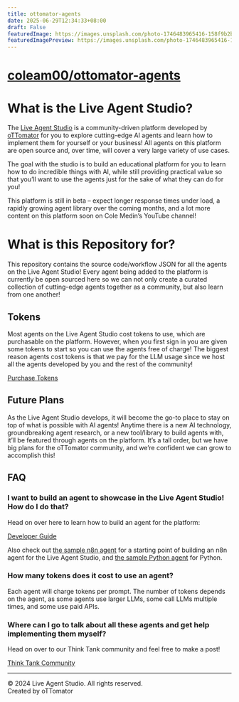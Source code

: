 ```yaml
---
title: ottomator-agents
date: 2025-06-29T12:34:33+08:00
draft: False
featuredImage: https://images.unsplash.com/photo-1746483965416-158f9b2b1936?ixid=M3w0NjAwMjJ8MHwxfHJhbmRvbXx8fHx8fHx8fDE3NTExNzE2MzZ8&ixlib=rb-4.1.0
featuredImagePreview: https://images.unsplash.com/photo-1746483965416-158f9b2b1936?ixid=M3w0NjAwMjJ8MHwxfHJhbmRvbXx8fHx8fHx8fDE3NTExNzE2MzZ8&ixlib=rb-4.1.0
---
```


# [coleam00/ottomator-agents](https://github.com/coleam00/ottomator-agents)

# What is the Live Agent Studio?

The [Live Agent Studio](https://studio.ottomator.ai) is a community-driven platform developed by [oTTomator](https://ottomator.ai) for you to explore cutting-edge AI agents and learn how to implement them for yourself or your business! All agents on this platform are open source and, over time, will cover a very large variety of use cases.

The goal with the studio is to build an educational platform for you to learn how to do incredible things with AI, while still providing practical value so that you’ll want to use the agents just for the sake of what they can do for you!

This platform is still in beta – expect longer response times under load, a rapidly growing agent library over the coming months, and a lot more content on this platform soon on Cole Medin’s YouTube channel!

# What is this Repository for?

This repository contains the source code/workflow JSON for all the agents on the Live Agent Studio! Every agent being added to the platform is currently be open sourced here so we can not only create a curated collection of cutting-edge agents together as a community, but also learn from one another!

## Tokens

Most agents on the Live Agent Studio cost tokens to use, which are purchasable on the platform. However, when you first sign in you are given some tokens to start so you can use the agents free of charge! The biggest reason agents cost tokens is that we pay for the LLM usage since we host all the agents developed by you and the rest of the community!

[Purchase Tokens](https://studio.ottomator.ai/pricing)

## Future Plans

As the Live Agent Studio develops, it will become the go-to place to stay on top of what is possible with AI agents! Anytime there is a new AI technology, groundbreaking agent research, or a new tool/library to build agents with, it’ll be featured through agents on the platform. It’s a tall order, but we have big plans for the oTTomator community, and we’re confident we can grow to accomplish this!

## FAQ

### I want to build an agent to showcase in the Live Agent Studio! How do I do that?

Head on over here to learn how to build an agent for the platform:

[Developer Guide](https://studio.ottomator.ai/guide)

Also check out [the sample n8n agent](~sample-n8n-agent~) for a starting point of building an n8n agent for the Live Agent Studio, and [the sample Python agent](~sample-python-agent~) for Python.

### How many tokens does it cost to use an agent?

Each agent will charge tokens per prompt. The number of tokens depends on the agent, as some agents use larger LLMs, some call LLMs multiple times, and some use paid APIs.

### Where can I go to talk about all these agents and get help implementing them myself?

Head on over to our Think Tank community and feel free to make a post!

[Think Tank Community](https://thinktank.ottomator.ai)

---

&copy; 2024 Live Agent Studio. All rights reserved.  
Created by oTTomator
